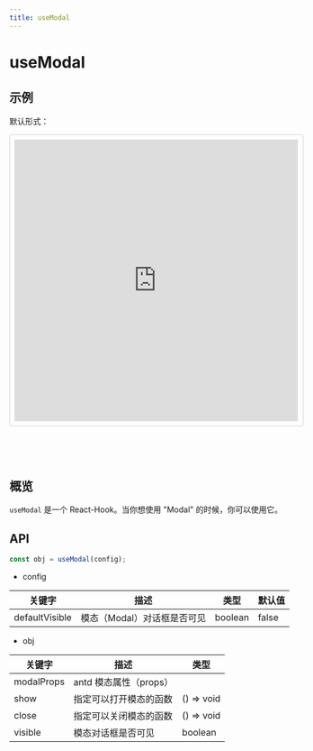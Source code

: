 ```yaml
---
title: useModal
---
```


# useModal


## 示例

默认形式：

<iframe src="https://codesandbox.io/embed/usemodalexample1-2hrtp?fontsize=14" title="sunflower" allow="geolocation; microphone; camera; midi; vr; accelerometer; gyroscope; payment; ambient-light-sensor; encrypted-media; usb" style="width:100%; height:500px; margin-bottom: 60px; border: 1px solid rgb(206, 212, 222); padding: 0.6em; border-radius: 4px; overflow: hidden;" sandbox="allow-modals allow-forms allow-popups allow-scripts allow-same-origin"></iframe>


## 概览

`useModal` 是一个 React-Hook。当你想使用 "Modal" 的时候，你可以使用它。


## API

```jsx
const obj = useModal(config);
```

- config

<table>
  <thead>
    <tr>
      <th>关键字</th>
      <th>描述</th>
      <th>类型</th>
      <th>默认值</th>
    </tr>
  </thead>
  <tbody>
    <tr>
      <td>defaultVisible</td>
      <td>模态（Modal）对话框是否可见</td>
      <td>boolean</td>
      <td>false</td>
    </tr>
  </tbody>
</table>


- obj

<table>
  <thead>
    <tr>
      <th>关键字</th>
      <th>描述</th>
      <th>类型</th>
    </tr>
  </thead>
  <tbody>
    <tr>
      <td>modalProps</td>
      <td>antd 模态属性（props）</td>
      <td></td>
    </tr>
    <tr>
      <td>show</td>
      <td>指定可以打开模态的函数</td>
      <td>() => void</td>
    </tr>
    <tr>
      <td>close</td>
      <td>指定可以关闭模态的函数</td>
      <td>() => void</td>
    </tr>
    <tr>
      <td>visible</td>
      <td>模态对话框是否可见</td>
      <td>boolean</td>
    </tr>
  </tbody>
</table>

